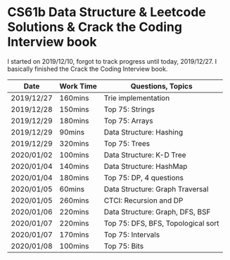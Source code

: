 # CS61b Data Structure & Leetcode Solutions & Crack the Coding Interview book


I started on 2019/12/10, forgot to track progress until today, 2019/12/27. I basically finished the Crack the Coding Interview book.


| Date       | Work Time | Questions, Topics                  |
| ---------- | --------- | ---------------------------------- |
| 2019/12/27 | 160mins   | Trie implementation                |
| 2019/12/28 | 150mins   | Top 75: Strings                    |
| 2019/12/29 | 180mins   | Top 75: Arrays                     |
| 2019/12/29 | 90mins    | Data Structure: Hashing            |
| 2019/12/29 | 320mins   | Top 75: Trees                      |
| 2020/01/02 | 100mins   | Data Structure: K-D Tree           |
| 2020/01/04 | 140mins   | Data Structure: HashMap            |
| 2020/01/04 | 180mins   | Top 75: DP, 4 questions            |
| 2020/01/05 | 60mins    | Data Structure: Graph Traversal    |
| 2020/01/05 | 260mins   | CTCI: Recursion and DP             |
| 2020/01/06 | 220mins   | Data Structure: Graph, DFS, BSF    |
| 2020/01/07 | 220mins   | Top 75: DFS, BFS, Topological sort |
| 2020/01/07 | 170mins   | Top 75: Intervals                  |
| 2020/01/08 | 100mins   | Top 75: Bits                       |










